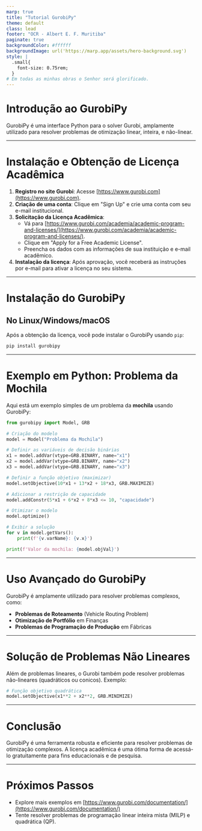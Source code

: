 ```yaml
---
marp: true
title: "Tutorial GurobiPy"
theme: default
class: lead
footer: "OCR - Albert E. F. Muritiba"
paginate: true
backgroundColor: #ffffff
backgroundImage: url('https://marp.app/assets/hero-background.svg')
style: |
  .small{
    font-size: 0.75rem;
  }
# Em todas as minhas obras o Senhor será glorificado.	
---
```


# Introdução ao GurobiPy

GurobiPy é uma interface Python para o solver Gurobi, amplamente utilizado para resolver problemas de otimização linear, inteira, e não-linear.

---

# Instalação e Obtenção de Licença Acadêmica

1. **Registro no site Gurobi**: Acesse [https://www.gurobi.com](https://www.gurobi.com).
2. **Criação de uma conta**: Clique em "Sign Up" e crie uma conta com seu e-mail institucional.
3. **Solicitação da Licença Acadêmica**:
    - Vá para [https://www.gurobi.com/academia/academic-program-and-licenses/](https://www.gurobi.com/academia/academic-program-and-licenses/).
    - Clique em "Apply for a Free Academic License".
    - Preencha os dados com as informações de sua instituição e e-mail acadêmico.
4. **Instalação da licença**: Após aprovação, você receberá as instruções por e-mail para ativar a licença no seu sistema.

---

# Instalação do GurobiPy

## No Linux/Windows/macOS
Após a obtenção da licença, você pode instalar o GurobiPy usando `pip`:
```bash
pip install gurobipy
```

---

# Exemplo em Python: Problema da Mochila

Aqui está um exemplo simples de um problema da **mochila** usando GurobiPy:

```python
from gurobipy import Model, GRB

# Criação do modelo
model = Model("Problema da Mochila")

# Definir as variáveis de decisão binárias
x1 = model.addVar(vtype=GRB.BINARY, name="x1")
x2 = model.addVar(vtype=GRB.BINARY, name="x2")
x3 = model.addVar(vtype=GRB.BINARY, name="x3")

# Definir a função objetivo (maximizar)
model.setObjective(10*x1 + 13*x2 + 18*x3, GRB.MAXIMIZE)

# Adicionar a restrição de capacidade
model.addConstr(5*x1 + 6*x2 + 8*x3 <= 10, "capacidade")

# Otimizar o modelo
model.optimize()

# Exibir a solução
for v in model.getVars():
    print(f'{v.varName}: {v.x}')

print(f'Valor da mochila: {model.objVal}')
```

---

# Uso Avançado do GurobiPy

GurobiPy é amplamente utilizado para resolver problemas complexos, como:

- **Problemas de Roteamento** (Vehicle Routing Problem)
- **Otimização de Portfólio** em Finanças
- **Problemas de Programação de Produção** em Fábricas

---

# Solução de Problemas Não Lineares

Além de problemas lineares, o Gurobi também pode resolver problemas não-lineares (quadráticos ou conicos). Exemplo:

```python
# Função objetivo quadrática
model.setObjective(x1**2 + x2**2, GRB.MINIMIZE)
```

---

# Conclusão

GurobiPy é uma ferramenta robusta e eficiente para resolver problemas de otimização complexos. A licença acadêmica é uma ótima forma de acessá-lo gratuitamente para fins educacionais e de pesquisa.

---

# Próximos Passos
- Explore mais exemplos em [https://www.gurobi.com/documentation/](https://www.gurobi.com/documentation/)
- Tente resolver problemas de programação linear inteira mista (MILP) e quadrática (QP).
